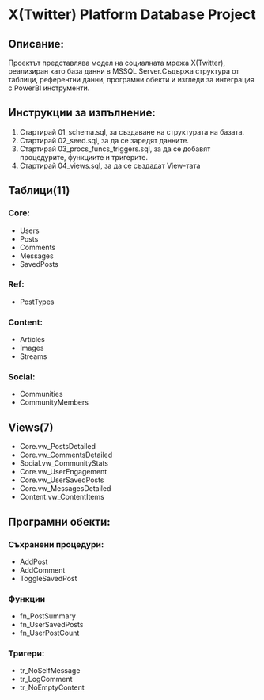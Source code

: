 # X(Twitter) Platform Database Project
## Описание:
Проектът представлява модел на социалната мрежа X(Twitter), реализиран като база данни в MSSQL Server.Съдържа структура от таблици, референтни данни, програмни обекти и изгледи за интеграция с PowerBI инструменти.
## Инструкции за изпълнение: 
1. Стартирай 01_schema.sql, за създаване на структурата на базата.
2. Стартирай 02_seed.sql, за да се заредят данните.
3. Стартирай 03_procs_funcs_triggers.sql, за да се добавят процедурите, функциите и тригерите.
4. Стартирай 04_views.sql, за да се създадат View-тата
## Таблици(11)
### Core:
- Users
- Posts
- Comments
- Messages
- SavedPosts
### Ref:
- PostTypes
### Content:
- Articles
- Images
- Streams
### Social:
- Communities
- CommunityMembers
## Views(7)
- Core.vw_PostsDetailed
- Core.vw_CommentsDetailed
- Social.vw_CommunityStats
- Core.vw_UserEngagement
- Core.vw_UserSavedPosts
- Core.vw_MessagesDetailed
- Content.vw_ContentItems
## Програмни обекти:
### Съхранени процедури:
- AddPost
- AddComment
- ToggleSavedPost
### Функции
- fn_PostSummary
- fn_UserSavedPosts
- fn_UserPostCount
### Тригери:
- tr_NoSelfMessage
- tr_LogComment
- tr_NoEmptyContent